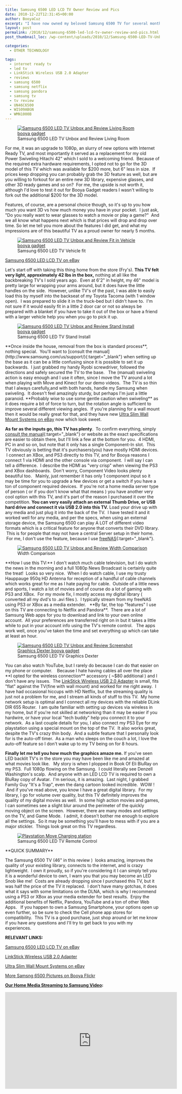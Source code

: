 ```yaml
---
title: Samsung 6500 LED LCD TV Owner Review and Pics
date: 2010-12-22T12:31:45+00:00
author: BooyaCuz
excerpt: "I have now owned my beloved Samsung 6500 TV for several months, and I enjoy it more than ever."
layout: post
permalink: /2010/12/samsung-6500-led-lcd-tv-owner-review-and-pics.html
post_thumbnail_loc: /wp-content/uploads/2010/12/Samsung-6500-LED-TV-Unbox-and-Review-Living-Room-thumb.jpg

categories:
  - OTHER TECHNOLOGY

tags:
  - internet ready tv
  - led tv
  - LinkStick Wireless USB 2.0 Adapter
  - reviews
  - samsung 6500
  - samsung netflix
  - samsung pandora
  - samsung tv
  - tv review
  - UN46C6500
  - WIS09ABGN
  - WMN1000B
---
```

<figure>
	<a href="{{ site.cdn-url }}/wp-content/uploads/2010/12/Samsung-6500-LED-TV-Unbox-and-Review-Living-Room.jpg">
    <img src="{{ site.cdn-url }}/wp-content/uploads/2010/12/Samsung-6500-LED-TV-Unbox-and-Review-Living-Room-640.jpg" 
         alt="Samsung 6500 LED TV Unbox and Review Living Room booya gadget" title="Samsung 6500 LED TV Unbox and Review Living Room"></a>
	<figcaption>Samsung 6500 LED TV Unbox and Review Living Room</figcaption>
</figure>
For me, it was an upgrade to 1080p, an slurry of new options with Internet Ready TV, and most importantly it served as a replacement for my old Power Swiveling Hitachi 42" which I sold to a welcoming friend.  Because of the required extra hardware requirements, I opted not to go for the 3D model of this TV which was available for $200 more, but 6" less in size.  If prices keep dropping you can probably grab the 3D feature as well, but are you willing to forkout for an entire new 3D library, expensive glasses, and other 3D ready games and so on?  For me, the upside is not worth it, although I'd love to test it out for Booya Gadget readers I wasn't willing to fork out the additional $200 for the 3D model.

Features, of course, are a personal choice though, so it's up to you how much you want 3D vs how much money you have in your pocket.  I just ask, "Do you really want to wear glasses to watch a movie or play a game?"  And we all know what happens next which is that prices will drop and drop over time. So let me tell you more about the features I did get, and what my impressions are of this beautiful TV as a proud owner for nearly 5 months.

<figure>
	<a href="{{ site.cdn-url }}/wp-content/uploads/2010/12/Samsung-6500-LED-TV-Unbox-and-Review-Back-Truck.jpg">
    <img src="{{ site.cdn-url }}/wp-content/uploads/2010/12/Samsung-6500-LED-TV-Unbox-and-Review-Back-Truck-640.jpg" 
         alt="Samsung 6500 LED TV Unbox and Review Fit in Vehicle booya gadget" title="Samsung 6500 LED TV Unbox and Review Fit in Vehicle"></a>
	<figcaption>Samsung 6500 LED TV Vehicle fit</figcaption>
</figure>
<a href="http://rover.ebay.com/rover/1/711-53200-19255-0/1?icep_ff3=9&pub=5574915563&toolid=10001&campid=5336759473&customid=&icep_uq=samsung+6500+TV&icep_sellerId=&icep_ex_kw=&icep_sortBy=12&icep_catId=3320&icep_minPrice=&icep_maxPrice=&ipn=psmain&icep_vectorid=229466&kwid=902099&mtid=824&kw=lg" target="_blank">Samsung 6500 LED LCD TV on eBay</a><img style="text-decoration: none; border: 0; padding: 0; margin: 0;" src="http://rover.ebay.com/roverimp/1/711-53200-19255-0/1?ff3=9&pub=5574915563&toolid=10001&campid=5336759473&customid=&uq=samsung+6500+TV&mpt=[CACHEBUSTER]" alt="" />

Let's start off with taking this thing home from the store (Fry's). **This TV felt very light, approximately 42 lbs in the box,** nothing at all like the backbreaking TV's I sold years ago.  Even at 6'2" in height, my 46" model is pretty large for wrapping your arms around, but it does have the little handles on the side.  However, unlike TV's of the past, I was able to easily load this by myself into the backseat of my Toyota Tacoma (with 1 window open).  I was prepared to slide it in the truck-bed but I didn't have to.  I'm not sure if it would easily fit in a little 2 door car or not so always be prepared with a blanket if you have to take it out of the box or have a friend with a larger vehicle help you when you go to pick it up.

<figure>
	<a href="{{ site.cdn-url }}/wp-content/uploads/2010/12/Samsung-6500-LED-TV-Unbox-and-Review-Stand-n-Tools.jpg">
    <img src="{{ site.cdn-url }}/wp-content/uploads/2010/12/Samsung-6500-LED-TV-Unbox-and-Review-Stand-n-Tools-640.jpg" 
         alt="Samsung 6500 LED TV Unbox and Review Stand Install booya gadget" title="Samsung 6500 LED TV Unbox and Review Stand Install"></a>
	<figcaption>Samsung 6500 LED TV Stand Install</figcaption>
</figure>
**Once inside the house, removal from the box is standard process**, nothing special.  You'll want to [consult the manual](http://www.samsung.com/us/support/){:target="_blank"} when setting up the base as it can be a little confusing since it is possible to set it up backwards.  I just grabbed my handy Ryobi screwdriver, followed the directions and safely secured the TV to the base.   The (manual) swiveling action is easy enough and I use it often, since I move the TV around a lot when playing with Move and Kinect for our demo videos.  The TV is so thin that I always carefully,and with both hands, handle my Samsung when swiveling.  It doesn't feel amazingly sturdy, but perhaps I'm just a little paranoid.  **Probably wise to use some gentle caution when swiveling** as it does require a bit of force to turn, but the rotation angle is sufficient to improve several different viewing angles.  If you're planning for a wall mount then it would be really great for that, and they have new <a href="http://rover.ebay.com/rover/1/711-53200-19255-0/1?icep_ff3=9&pub=5574915563&toolid=10001&campid=5336759462&customid=&icep_uq=WMN1000BXZA&icep_sellerId=&icep_ex_kw=&icep_sortBy=12&icep_catId=48656&icep_minPrice=&icep_maxPrice=&ipn=psmain&icep_vectorid=229466&kwid=902099&mtid=824&kw=lg" target="_blank">Ultra Slim Wall Mount Systems on eBay</a> <img style="text-decoration: none; border: 0; padding: 0; margin: 0;" src="http://rover.ebay.com/roverimp/1/711-53200-19255-0/1?ff3=9&pub=5574915563&toolid=10001&campid=5336759462&customid=&uq=WMN1000BXZA&mpt=[CACHEBUSTER]" alt="" />now which look sweet.


**As far as the inputs go, this TV has plenty**.  To confirm everything, simply [consult the manual](http://www.samsung.com/us/search/searchMain?Dy=1&Nty=1&Ntt=UN46C6500VFXZA){:target="_blank"} or website as the exact specifications are easier to obtain there, but I'll link a few at the bottom for you.  4 HDMI, PC in and so on, but note that it only has a single Component-In slot.  This TV obviously is betting that it's purchasers(you) have mostly HDMI devices.  I connect an XBox, and PS3 directly to this TV, and for Booya reasons I connect 1 via HDMI and the other console via component.  I will say I can tell a difference.  I describe the HDMI as "very crisp" when viewing the PS3 and XBox dashboards.  Don't worry, Component Video looks plenty beautiful too.   Mainly, just remember it has only 1 component input so it may be time for you to upgrade a few devices or get a switch if you have a ton of component required devices.  If you're not a home media server type of person ( or if you don't know what that means ) you have another very cool option with this TV, and it's part of the reason I purchased it over the competition.  **You can very easily attach an external Thumb Drive, or USB hard drive and connect it via USB 2.0 into this TV.** Load your drive up with any media and just plug it into the back of the TV.  I have tested it and it worked well for any media, and per the specs, when using an external storage device, the Samsung 6500 can play A LOT of different video formats which is a critical feature for anyone that converts their DVD library.  This is for people that may not have a central Server setup in their home.  For me, I don't use the feature, because I use [freeNAS](http://www.freenas.org/){:target="_blank"}.

<figure>
	<a href="{{ site.cdn-url }}/wp-content/uploads/2010/12/Samsung-6500-LED-TV-Unbox-and-Review-Width-Comparison.jpg">
    <img src="{{ site.cdn-url }}/wp-content/uploads/2010/12/Samsung-6500-LED-TV-Unbox-and-Review-Width-Comparison-640.jpg" 
         alt="Samsung 6500 LED TV Unbox and Review Width Comparison" title="Samsung 6500 LED TV Width Comparison"></a>
	<figcaption>Width Comparison</figcaption>
</figure>
**How I use this TV:** I don't watch much cable television, but I do watch the news in the morning and a full 1080p News Broadcast is certainly quite the treat!  Looks so very nice.  When I do watch cable, I use my trusty Hauppauge 950q HD Antenna for reception of a handful of cable channels which works great for me as I hate paying for cable.  Outside of a little news and sports, I watch a lot of movies and of course do a lot of gaming with PS3 and XBox.  For my movie fix, I mostly access my digital library ( converted all my dvd's to .avi files ).  I typically stream from my freeNAS using PS3 or XBox as a media extender.   **By far, the top "features" I use on this TV are connecting to Netflix and Pandora**.  There are a lot of Samsung Web apps for you to download and link to your own online account.  All your preferences are transferred right on in but it takes a little while to put in your account info using the TV's remote control.   The apps work well, once you've taken the time and set everything up which can take at least an hour.

<figure>
	<a href="{{ site.cdn-url }}/wp-content/uploads/2010/12/Samsung-6500-LED-TV-Unbox-and-Review-Screenshot-Graphics-Dexter.jpg">
    <img src="{{ site.cdn-url }}/wp-content/uploads/2010/12/Samsung-6500-LED-TV-Unbox-and-Review-Screenshot-Graphics-Dexter-640.jpg" 
         alt="Samsung 6500 LED TV Unbox and Review Screenshot Graphics Dexter booya gadget" title="Samsung 6500 LED TV Graphics Dexter"></a>
	<figcaption>Samsung 6500 LED TV Graphics Dexter</figcaption>
</figure>
You can also watch YouTube, but I rarely do because I can do that easier on my phone or computer.    Because I hate having cables all over the place **I opted for the wireless connection** accessory ( ~$80 additional ) and I don't have any issues.  The <a href="http://rover.ebay.com/rover/1/711-53200-19255-0/1?icep_ff3=9&pub=5574915563&toolid=10001&campid=5336759464&customid=&icep_uq=LinkStick+Wireless+USB+2.0+Adapter&icep_sellerId=&icep_ex_kw=&icep_sortBy=12&icep_catId=163829&icep_minPrice=&icep_maxPrice=&ipn=psmain&icep_vectorid=229466&kwid=902099&mtid=824&kw=lg" target="_blank">LinkStick Wireless USB 2.0 Adapter</a> <img style="text-decoration: none; border: 0; padding: 0; margin: 0;" src="http://rover.ebay.com/roverimp/1/711-53200-19255-0/1?ff3=9&pub=5574915563&toolid=10001&campid=5336759464&customid=&uq=LinkStick+Wireless+USB+2.0+Adapter&mpt=[CACHEBUSTER]" alt="" />is small, fits "flat" against the TV(fine with wall mount) and worked for me right away.  I have had occasional hiccups with HD Netflix, but the streaming quality is just not a problem for me, and I stream all kinds of stuff to this TV.  My home network setup is optimal and I connect all my devices with the reliable DLink DIR 655 Router.  I am quite familiar with setting up devices via wireless in my home, but if you're not skilled at networking than it may be easier if you hardwire, or have your local "tech buddy" help you connect it to your network.  As a last couple details for you, I also connect my PS3 Eye for my playstation using a special mount on the top of the TV.  It also works great, despite the TV's crazy thin body.  And a subtle feature that I personally look for is the auto-off timer.  As a man who sleeps on the couch a lot, I love the auto-off feature so I don't wake up to my TV being on for 8 hours.

**Finally let me tell you how much the graphics amaze me.** If you've seen LED backlit TV's in the store you may have been like me and amazed at what movies look like.   My story is when I plopped in Book Of Eli BluRay on my PS3.  Full 1080p flowing on the Samsung.  I could literally see Denzell Washington's scalp.  And anyone with an LED LCD TV is required to own a BluRay copy of Avatar.  I'm serious, it is amazing.  Last night, I grabbed Family Guy "It's a Trap", even the dang cartoon looked incredible.  WOW !  And if you've read above, you know I have a great digital library.  For my library, I go for volume over quality, but this TV definitely improves the quality of my digital movies as well.  In some high action movies and games, I can sometimes see a slight blur around the perimeter of the quickly moving object on the screen.  However, there are many modes and settings on the TV, and Game Mode.  I admit, it doesn't bother me enough to explore all the settings.  So it may be something you'll have to mess with if you are a major stickler.  Things look great on this TV regardless.

<figure>
	<a href="{{ site.cdn-url }}/wp-content/uploads/2010/12/Samsung-6500-LED-TV-Unbox-and-Review-Remote-Zoom.jpg">
    <img src="{{ site.cdn-url }}/wp-content/uploads/2010/12/Samsung-6500-LED-TV-Unbox-and-Review-Remote-Zoom-320.jpg" 
         alt="Playstation Move Charging station" title="Samsung 6500 LED TV Remote Control"></a>
	<figcaption>Samsung 6500 LED TV Remote Control</figcaption>
</figure>
**QUICK SUMMARY**

The Samsung 6500 TV (46" in this review )  looks amazing, improves the quality of your existing library, connects to the internet, and is crazy lightweight.  I own it proudly, so if you're considering it I can simply tell you it is a wonderful device to own, I warn you that you may become an LED Snob like me!  Costs are already dropping since I purchased this TV, but it was half the price of the TV it replaced.  I don't have many gotchas, it does what it says with some limitations on the DLNA, which is why I recommend using a PS3 or XBox as your media extender for best results.  Enjoy the additional benefits of Netflix, Pandora, YouTube and a ton of other Web Apps.   If you happen to own a Samsung Smartphone, your options open up even further, so be sure to check the Cell phone app stores for compatibility.  This TV is a good purchase, just shop around or let me know if you have any questions and I'll try to get back to you with my experiences.

**RELEVANT LINKS:**
  
<a href="http://rover.ebay.com/rover/1/711-53200-19255-0/1?icep_ff3=9&pub=5574915563&toolid=10001&campid=5336759473&customid=&icep_uq=samsung+6500+TV&icep_sellerId=&icep_ex_kw=&icep_sortBy=12&icep_catId=3320&icep_minPrice=&icep_maxPrice=&ipn=psmain&icep_vectorid=229466&kwid=902099&mtid=824&kw=lg" target="_blank">Samsung 6500 LED LCD TV on eBay</a><img style="text-decoration: none; border: 0; padding: 0; margin: 0;" src="http://rover.ebay.com/roverimp/1/711-53200-19255-0/1?ff3=9&pub=5574915563&toolid=10001&campid=5336759473&customid=&uq=samsung+6500+TV&mpt=[CACHEBUSTER]" alt="" />
  
<a href="http://rover.ebay.com/rover/1/711-53200-19255-0/1?icep_ff3=9&pub=5574915563&toolid=10001&campid=5336759464&customid=&icep_uq=LinkStick+Wireless+USB+2.0+Adapter&icep_sellerId=&icep_ex_kw=&icep_sortBy=12&icep_catId=163829&icep_minPrice=&icep_maxPrice=&ipn=psmain&icep_vectorid=229466&kwid=902099&mtid=824&kw=lg" target="_blank">LinkStick Wireless USB 2.0 Adapter</a><img style="text-decoration: none; border: 0; padding: 0; margin: 0;" src="http://rover.ebay.com/roverimp/1/711-53200-19255-0/1?ff3=9&pub=5574915563&toolid=10001&campid=5336759464&customid=&uq=LinkStick+Wireless+USB+2.0+Adapter&mpt=[CACHEBUSTER]" alt="" />
  
<a href="http://rover.ebay.com/rover/1/711-53200-19255-0/1?icep_ff3=9&pub=5574915563&toolid=10001&campid=5336759462&customid=&icep_uq=WMN1000BXZA&icep_sellerId=&icep_ex_kw=&icep_sortBy=12&icep_catId=48656&icep_minPrice=&icep_maxPrice=&ipn=psmain&icep_vectorid=229466&kwid=902099&mtid=824&kw=lg" target="_blank">Ultra Slim Wall Mount Systems on eBay</a><img style="text-decoration: none; border: 0; padding: 0; margin: 0;" src="http://rover.ebay.com/roverimp/1/711-53200-19255-0/1?ff3=9&pub=5574915563&toolid=10001&campid=5336759462&customid=&uq=WMN1000BXZA&mpt=[CACHEBUSTER]" alt="" />
  
[More Samsng 6500 Pictures on Booya Flickr](https://www.flickr.com/photos/booyagadget/sets/72157625527569467/)

**[Our Home Media Streaming to Samsung Video](https://www.youtube.com/watch?v=22d4B6YqpAk):**
<iframe width="560" height="315" src="https://www.youtube.com/embed/22d4B6YqpAk" frameborder="0" allowfullscreen></iframe>